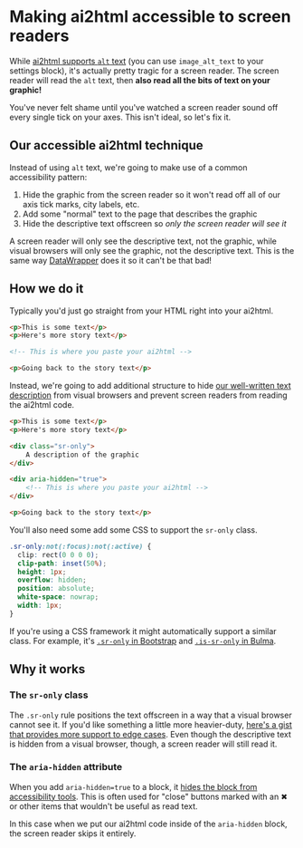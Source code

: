 # Making ai2html accessible to screen readers

While [ai2html supports `alt` text](https://github.com/newsdev/ai2html/issues/94) (you can use `image_alt_text` to your settings block), it's actually pretty tragic for a screen reader. The screen reader will read the `alt` text, then **also read all the bits of text on your graphic!**

You've never felt shame until you've watched a screen reader sound off every single tick on your axes. This isn't ideal, so let's fix it.

## Our accessible ai2html technique

Instead of using `alt` text, we're going to make use of a common accessibility pattern:

1. Hide the graphic from the screen reader so it won't read off all of our axis tick marks, city labels, etc.
2. Add some "normal" text to the page that describes the graphic
3. Hide the descriptive text offscreen so *only the screen reader will see it*

A screen reader will only see the descriptive text, not the graphic, while visual browsers will only see the graphic, not the descriptive text. This is the same way [DataWrapper](https://www.datawrapper.de/) does it so it can't be that bad!

## How we do it

Typically you'd just go straight from your HTML right into your ai2html.

```html
<p>This is some text</p>
<p>Here's more story text</p>

<!-- This is where you paste your ai2html -->

<p>Going back to the story text</p>
```

Instead, we're going to add additional structure to hide [our well-written text description](https://medium.com/nightingale/writing-alt-text-for-data-visualization-2a218ef43f81) from visual browsers and prevent screen readers from reading the ai2html code.

```html
<p>This is some text</p>
<p>Here's more story text</p>

<div class="sr-only">
    A description of the graphic
</div>

<div aria-hidden="true">
    <!-- This is where you paste your ai2html -->
</div>

<p>Going back to the story text</p>
```

You'll also need some add some CSS to support the `sr-only` class.

```css
.sr-only:not(:focus):not(:active) {
  clip: rect(0 0 0 0); 
  clip-path: inset(50%);
  height: 1px;
  overflow: hidden;
  position: absolute;
  white-space: nowrap; 
  width: 1px;
}
```

If you're using a CSS framework it might automatically support a similar class. For example, it's [`.sr-only` in Bootstrap](https://getbootstrap.com/docs/4.3/getting-started/accessibility/#visually-hidden-content) and [`.is-sr-only` in Bulma](https://bulma.dev/classes/helpers/is-sr-only).

## Why it works

### The `sr-only` class

The `.sr-only` rule positions the text offscreen in a way that a visual browser cannot see it. If you'd like something a little more heavier-duty, [here's a gist that provides more support to edge cases](https://gist.github.com/ffoodd/000b59f431e3e64e4ce1a24d5bb36034). Even though the descriptive text is hidden from a visual browser, though, a screen reader will still read it.

### The `aria-hidden` attribute

When you add `aria-hidden=true` to a block, it [hides the block from accessibility tools](https://developer.mozilla.org/en-US/docs/Web/Accessibility/ARIA/Attributes/aria-hidden). This is often used for "close" buttons marked with an ✖ or other items that wouldn't be useful as read text.

In this case when we put our ai2html code inside of the `aria-hidden` block, the screen reader skips it entirely.

